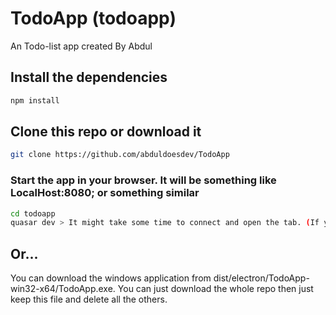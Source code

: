 # TodoApp (todoapp)

An Todo-list app created By Abdul

## Install the dependencies
```bash
npm install
```
## Clone this repo or download it
```bash
git clone https://github.com/abduldoesdev/TodoApp
```


### Start the app in your browser. It will be something like LocalHost:8080; or something similar
```bash
cd todoapp
quasar dev > It might take some time to connect and open the tab. (If you waited for about 30 seconds and no new tab was opened, click enter in the terminal you run the code in)
```


## Or...
You can download the windows application from dist/electron/TodoApp-win32-x64/TodoApp.exe. You can just download the whole repo then just keep this file and delete all the others.

